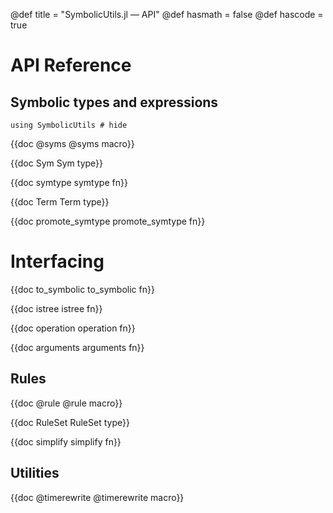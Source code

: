 @def title = "SymbolicUtils.jl — API"
@def hasmath = false
@def hascode = true

# API Reference

## Symbolic types and expressions

```julia:load_symutils
using SymbolicUtils # hide
```

{{doc @syms @syms macro}}

{{doc Sym Sym type}}

{{doc symtype symtype fn}}

{{doc Term Term type}}

{{doc promote_symtype promote_symtype fn}}

# Interfacing

{{doc to_symbolic to_symbolic fn}}

{{doc istree istree fn}}

{{doc operation operation fn}}

{{doc arguments arguments fn}}

## Rules

{{doc @rule @rule macro}}

{{doc RuleSet RuleSet type}}

{{doc simplify simplify fn}}

## Utilities

{{doc @timerewrite @timerewrite macro}}
